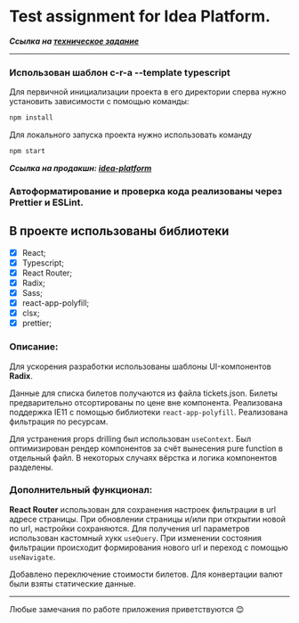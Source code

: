 # Test assignment for Idea Platform.

**_Ссылка на [техническое задание](https://disk.yandex.ru/i/VRDSjabKCf3h2w)_**

---

### Использован шаблон c-r-a --template typescript

Для первичной инициализации проекта в его директории сперва нужно установить зависимости с помощью команды:

```sh
npm install
```

Для локального запуска проекта нужно использовать команду

```sh
npm start
```

**_Ссылка на продакшн: [idea-platform](https://docmoro.github.io/idea-platform/)_**

### Автоформатирование и проверка кода реализованы через Prettier и ESLint.

## В проекте использованы библиотеки

- [x] React;
- [x] Typescript;
- [x] React Router;
- [x] Radix;
- [x] Sass;
- [x] react-app-polyfill;
- [x] clsx;
- [x] prettier;

### Описание:

Для ускорения разработки использованы шаблоны UI-компонентов **Radix**.

Данные для списка билетов получаются из файла tickets.json. Билеты предварительно отсортированы по цене вне компонента. Реализована поддержка IE11 с помощью библиотеки `react-app-polyfill`. Реализована фильтрация по ресурсам.

Для устранения props drilling был использован `useContext`. Был оптимизирован рендер компонентов за счёт вынесения pure function в отдельный файл. В некоторых случаях вёрстка и логика компонентов разделены.

### Дополнительный функционал:

**React Router** использован для сохранения настроек фильтрации в url адресе страницы. При обновлении страницы и/или при открытии новой по url, настройки сохраняются. Для получения url параметров использован кастомный хукк `useQuery`. При изменении состояния фильтрации происходит формирования нового url и переход с помощью `useNavigate`.

Добавлено переключение стоимости билетов. Для конвертации валют были взяты статические данные.

---

Любые замечания по работе приложения приветствуются 😊
